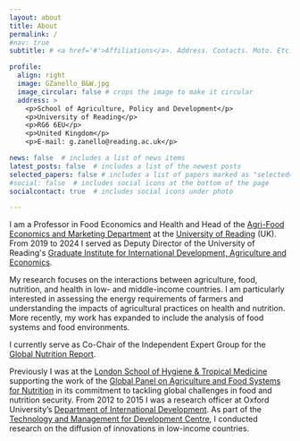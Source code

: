 ```yaml
---
layout: about
title: About
permalink: /
#nav: true
subtitle: # <a href='#'>Affiliations</a>. Address. Contacts. Moto. Etc.

profile:
  align: right
  image: GZanello_B&W.jpg
  image_circular: false # crops the image to make it circular
  address: >
    <p>School of Agriculture, Policy and Development</p>
    <p>University of Reading</p>
    <p>RG6 6EU</p>
    <p>United Kingdom</p>
    <p>E-mail: g.zanello@reading.ac.uk</p>

news: false  # includes a list of news items
latest_posts: false  # includes a list of the newest posts
selected_papers: false # includes a list of papers marked as "selected={true}"
#social: false  # includes social icons at the bottom of the page
socialcontact: true  # includes social icons under photo

---
```


I am a Professor in Food Economics and Health and Head of the [Agri-Food Economics and Marketing Department](https://www.reading.ac.uk/agri-food-economics-marketing/) at the [University of Reading](http://www.reading.ac.uk/apd/staff/g-zanello.aspx) (UK). From 2019 to 2024 I served as Deputy Director of the University of Reading's [Graduate Institute for International Development, Agriculture and Economics](https://www.reading.ac.uk/apd/giidae).

My research focuses on the interactions between agriculture, food, nutrition, and health in low- and middle-income countries. I am particularly interested in assessing the energy requirements of farmers and understanding the impacts of agricultural practices on health and nutrition. More recently, my work has expanded to include the analysis of food systems and food environments.

I currently serve as Co-Chair of the Independent Expert Group for the [Global Nutrition Report](https://globalnutritionreport.org/about/independent-expert-group/).

Previously I was at the [London School of Hygiene & Tropical Medicine](https://www.lshtm.ac.uk/) supporting the work of the [Global Panel on Agriculture and Food Systems for Nutrition](https://www.glopan.org/) in its commitment to tackling global challenges in food and nutrition security. From 2012 to 2015 I was a research officer at Oxford University’s [Department of International Development](https://www.qeh.ox.ac.uk/). As part of the [Technology and Management for Development Centre](https://www.oxfordtmcd.org/), I conducted research on the diffusion of innovations in low-income countries.
